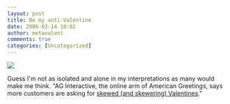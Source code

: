 ```yaml
---
layout: post
title: Be my anti-Valentine
date: 2006-02-14 10:02
author: metavalent
comments: true
categories: [Uncategorized]
---
```

<!--Lead Photo --><a href="http://news.yahoo.com/s/usatoday/20060213/en_usatoday/bemyantivalentine;_ylt=AsBVoLQe1pQJdOzyQrNCAKYVkmwF;_ylu=X3oDMTA4dDg2MG9mBHNlYwMxNjk3"><img src="https://web.archive.org/web/*/http://awebcamdarkly.com/" /></a><!-- Commentary -->
Guess I'm not as isolated and alone in my interpretations as many would make me think. "AG Interactive, the online arm of American Greetings, says more customers are asking for <a href="http://news.yahoo.com/s/usatoday/20060213/en_usatoday/bemyantivalentine;_ylt=AsBVoLQe1pQJdOzyQrNCAKYVkmwF;_ylu=X3oDMTA4dDg2MG9mBHNlYwMxNjk3">skewed (and skewering) Valentines</a>."

